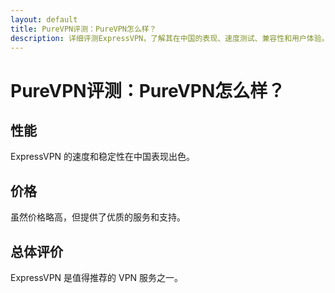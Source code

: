 ```yaml
---
layout: default
title: PureVPN评测：PureVPN怎么样？
description: 详细评测ExpressVPN，了解其在中国的表现、速度测试、兼容性和用户体验。
---
```


# PureVPN评测：PureVPN怎么样？

## 性能

ExpressVPN 的速度和稳定性在中国表现出色。

## 价格

虽然价格略高，但提供了优质的服务和支持。

## 总体评价

ExpressVPN 是值得推荐的 VPN 服务之一。
